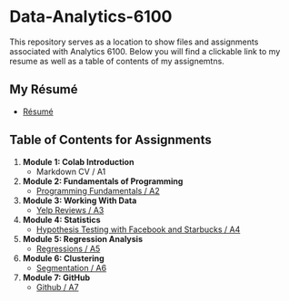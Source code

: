 # Data-Analytics-6100

This repository serves as a location to show files and assignments associated with Analytics 6100. Below you will find a clickable link to my resume as well as a table of contents of my assignemtns. 

## My Résumé
* [Résumé](https://colab.research.google.com/drive/1YvsP4628F0XuGH-5S8vLNsdeI8K6MrZf?usp=sharing)

## Table of Contents for Assignments
1.  **Module 1: Colab Introduction**
     * Markdown CV / A1
2.  **Module 2: Fundamentals of Programming**
     * [Programming Fundamentals / A2](https://colab.research.google.com/drive/1qMdk8sS384g4ETnI43D0zoaxWNBo5lkv?usp=sharing) 
3.  **Module 3: Working With Data**
     * [Yelp Reviews / A3](https://colab.research.google.com/drive/1TTxfUK77fH2VvhucS7s7y0YSyzCEFyDw?usp=sharing)
4.  **Module 4: Statistics**
     * [Hypothesis Testing with Facebook and Starbucks / A4](https://colab.research.google.com/drive/1TdGUFE_Q8DTc7fbEEK5TJ5mLNWaWqlYI?usp=sharing)
5.  **Module 5: Regression Analysis**
     * [Regressions / A5](https://colab.research.google.com/drive/1Gbm853QrVEeARJR2XaTpESR8fJuY_2uU?usp=sharing)
6.  **Module 6: Clustering** 
     * [Segmentation / A6](https://colab.research.google.com/drive/1IVTt8AeSI4xtDnHLjeWbJic9HfyI0n0y?usp=sharing)
7.  **Module 7: GitHub**
     * [Github / A7](https://github.com/jaxonswalberg/Data-Analytics-6100)
